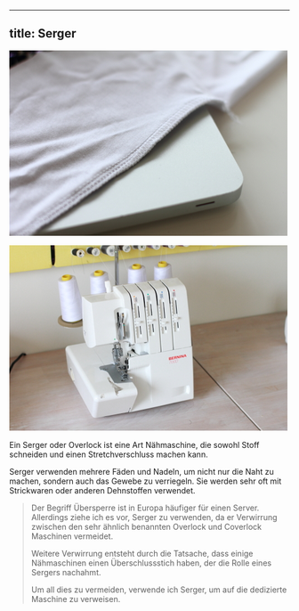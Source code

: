 ***

## title: Serger

![Die fertige Rückseite einer gesenkten Naht](serged-seam.jpg)

![Mein Serger, ein Bernina 700D](serger.jpg)

Ein Serger oder Overlock ist eine Art Nähmaschine, die sowohl Stoff schneiden und einen Stretchverschluss machen kann.

Serger verwenden mehrere Fäden und Nadeln, um nicht nur die Naht zu machen, sondern auch das Gewebe zu verriegeln. Sie werden sehr oft mit Strickwaren oder anderen Dehnstoffen verwendet.

> Der Begriff Übersperre ist in Europa häufiger für einen Server. Allerdings ziehe ich es vor, Serger zu verwenden, da er Verwirrung zwischen den sehr ähnlich benannten Overlock und Coverlock Maschinen vermeidet.
>
> Weitere Verwirrung entsteht durch die Tatsache, dass einige Nähmaschinen einen Überschlussstich haben, der die Rolle eines Sergers nachahmt.
>
> Um all dies zu vermeiden, verwende ich Serger, um auf die dedizierte Maschine zu verweisen.
